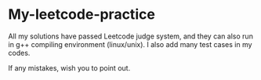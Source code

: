 # My-leetcode-practice

All my solutions have passed Leetcode judge system, and they can also run in g++ compiling environment (linux/unix). I also add many test cases in my codes.

If any mistakes, wish you to point out.